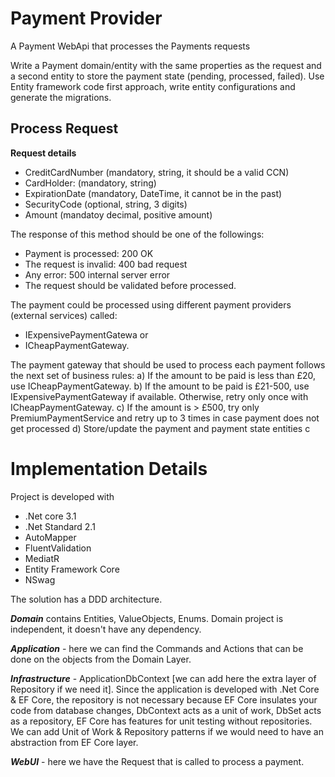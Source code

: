 
# Payment Provider
A Payment WebApi that processes the Payments requests



Write a Payment domain/entity with the same properties as the request and a second entity to store the payment state (pending, processed, failed). Use Entity framework code first approach, write entity configurations and generate the migrations.


## Process Request
**Request details** 
- CreditCardNumber (mandatory, string, it should be a valid CCN) 
- CardHolder: (mandatory, string) 
- ExpirationDate (mandatory, DateTime, it cannot be in the past) 
- SecurityCode (optional, string, 3 digits) 
-  Amount (mandatoy decimal, positive amount)

The response of this method should be one of the followings:
- Payment is processed: 200 OK 
- The request is invalid: 400 bad request 
- Any error: 500 internal server error
- The request should be validated before processed. 

The payment could be processed using different payment providers (external services) called: 
- IExpensivePaymentGatewa or 
- ICheapPaymentGateway. 

The payment gateway that should be used to process each payment follows the next set of business rules: 
a) If the amount to be paid is less than £20, use ICheapPaymentGateway. 
b) If the amount to be paid is £21-500, use IExpensivePaymentGateway if available. Otherwise, retry only once with ICheapPaymentGateway. 
c) If the amount is > £500, try only PremiumPaymentService and retry up to 3 times in case payment does not get processed 
d) Store/update the payment and payment state entities c

# Implementation Details

Project is developed with 
- .Net core 3.1
- .Net Standard 2.1
- AutoMapper
- FluentValidation
- MediatR
- Entity Framework Core
- NSwag

The solution has a DDD architecture.

***Domain***  contains Entities, ValueObjects, Enums. Domain project is independent, it doesn't have any dependency. 

***Application***  - here we can find the Commands and Actions that can be done on the objects from the Domain Layer. 

***Infrastructure*** - ApplicationDbContext [we can add here the extra layer of Repository if we need it]. Since the application is developed with .Net Core & EF Core, the repository is not necessary because EF Core insulates your code from database changes, DbContext acts as a unit of work, DbSet acts as a repository, EF Core has features for unit testing without repositories. We can add Unit of Work & Repository patterns if we would need to have an abstraction from EF Core layer.

***WebUI*** - here we have the Request that is called to process a payment.



